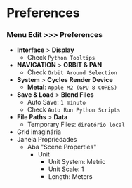 # Preferences

### Menu Edit >>> Preferences
- **Interface** > **Display**
    - Check `Python Tooltips`
- **NAVIGATION** > **ORBIT & PAN**
    - Check `Orbit Around Selection`
- **System** > **Cycles Render Device**
    - **Metal**: `Apple M2 (GPU 8 CORES)`
- **Save & Load** > **Blend Files**
    - Auto Save: `1 minuto`
    - Check `Auto Run Python Scripts`
- **File Paths** > **Data**
    - Temporary Files: `diretório local`
- Grid imaginária
- Janela Propriedades
    - Aba "Scene Properties"
        - Unit
            - Unit System: Metric
            - Unit Scale: 1
            - Length: Meters